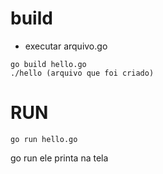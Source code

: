 # build

* executar arquivo.go
````
go build hello.go
./hello (arquivo que foi criado)
````

# RUN

````
go run hello.go
````

go run ele printa na tela
